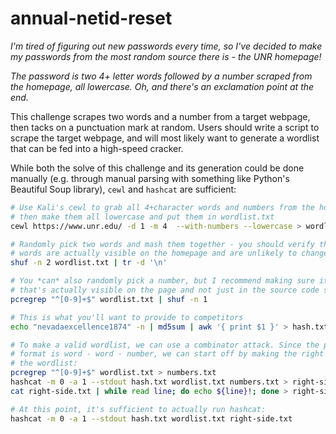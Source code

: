 # annual-netid-reset

*I'm tired of figuring out new passwords every time, so I've decided to make my passwords from the most random source there is - the UNR homepage!*

*The password is two 4+ letter words followed by a number scraped from the homepage, all lowercase. Oh, and there's an exclamation point at the end.*

This challenge scrapes two words and a number from a target webpage, then tacks on a punctuation mark at random. Users should write a script to scrape the target webpage, and will most likely want to generate a wordlist that can be fed into a high-speed cracker.

While both the solve of this challenge and its generation could be done manually (e.g. through manual parsing with something like Python's Beautiful Soup library), `cewl` and `hashcat` are sufficient:

```sh
# Use Kali's cewl to grab all 4+character words and numbers from the homepage,
# then make them all lowercase and put them in wordlist.txt
cewl https://www.unr.edu/ -d 1 -m 4  --with-numbers --lowercase > wordlist.txt

# Randomly pick two words and mash them together - you should verify that the two 
# words are actually visible on the homepage and are unlikely to change
shuf -n 2 wordlist.txt | tr -d '\n'

# You *can* also randomly pick a number, but I recommend making sure it's one
# that's actually visible on the page and not just in the source code somewhere
pcregrep "^[0-9]+$" wordlist.txt | shuf -n 1

# This is what you'll want to provide to competitors
echo "nevadaexcellence1874" -n | md5sum | awk '{ print $1 }' > hash.txt

# To make a valid wordlist, we can use a combinator attack. Since the password
# format is word - word - number, we can start off by making the right side of
# the wordlist:
pcregrep "^[0-9]+$" wordlist.txt > numbers.txt
hashcat -m 0 -a 1 --stdout hash.txt wordlist.txt numbers.txt > right-side.txt
cat right-side.txt | while read line; do echo ${line}!; done > right-side.txt

# At this point, it's sufficient to actually run hashcat:
hashcat -m 0 -a 1 --stdout hash.txt wordlist.txt right-side.txt
```